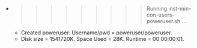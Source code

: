 * >>>>>>>>> Running inst-min-con-users-poweruser.sh ...
  * Created poweruser: Username/pwd = poweruser/poweruser.
  * Disk size = 1541720K. Space Used = 28K. Runtime = 00:00:00:01.
